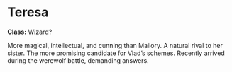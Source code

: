 # Teresa

**Class:** Wizard?

More magical, intellectual, and cunning than Mallory. A natural rival to her sister. The more promising candidate for Vlad’s schemes. Recently arrived during the werewolf battle, demanding answers.